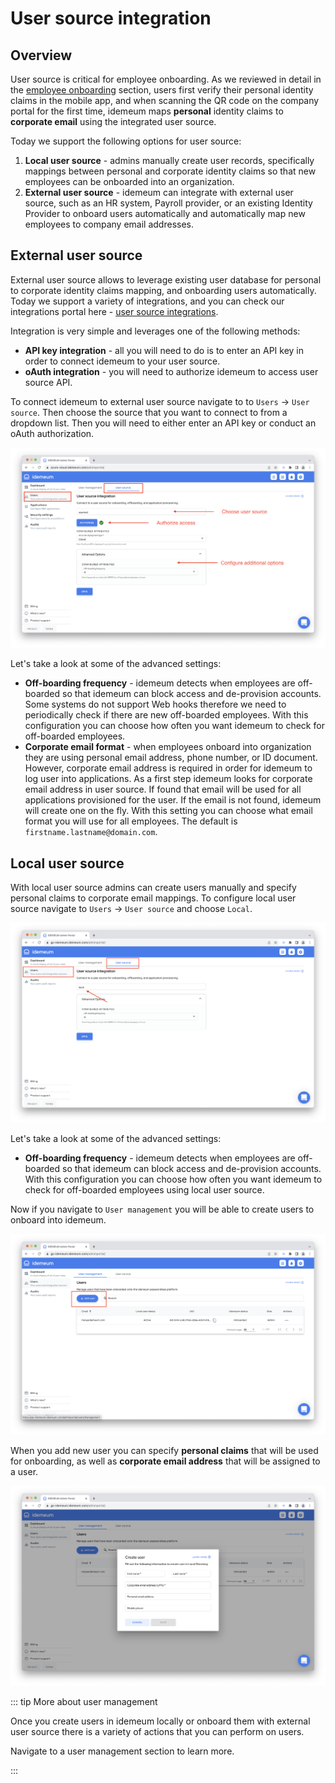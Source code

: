 # User source integration

## Overview

User source is critical for employee onboarding. As we reviewed in detail in the [employee onboarding](./employee-onboarding.html) section, users first verify their personal identity claims in the mobile app, and when scanning the QR code on the company portal for the first time, idemeum maps **personal** identity claims to **corporate email** using the integrated user source. 

Today we support the following options for user source:

1. **Local user source** - admins manually create user records, specifically mappings between personal and corporate identity claims so that new employees can be onboarded into an organization. 
2. **External user source** - idemeum can integrate with external user source, such as an HR system, Payroll provider, or an existing Identity Provider to onboard users automatically and automatically map new employees to company email addresses.

## External user source

External user source allows to leverage existing user database for personal to corporate identity claims mapping, and onboarding users automatically. Today we support a variety of integrations, and you can check our integrations portal here - [user source integrations](https://integrations.idemeum.com/tag/user-source/). 

Integration is very simple and leverages one of the following methods:

* **API key integration** - all you will need to do is to enter an API key in order to connect idemeum to your user source.
* **oAuth integration** - you will need to authorize idemeum to access user source API.

To connect idemeum to external user source navigate to to `Users` -> `User source`. Then choose the source that you want to connect to from a dropdown list. Then you will need to either enter an API key or conduct an oAuth authorization.

![User source](./images/user-source.png)

Let's take a look at some of the advanced settings:

* **Off-boarding frequency** - idemeum detects when employees are off-boarded so that idemeum can block access and de-provision accounts. Some systems do not support Web hooks therefore we need to periodically check if there are new off-boarded employees. With this configuration you can choose how often you want idemeum to check for off-boarded employees.
* **Corporate email format** - when employees onboard into organization they are using personal email address, phone number, or ID document. However, corporate email address is required in order for idemeum to log user into applications. As a first step idemeum looks for corporate email address in user source. If found that email will be used for all applications provisioned for the user. If the email is not found, idemeum will create one on the fly. With this setting you can choose what email format you will use for all employees. The default is `firstname.lastname@domain.com`.

## Local user source

With local user source admins can create users manually and specify personal claims to corporate email mappings. To configure local user source navigate to `Users` -> `User source` and choose `Local`. 

![User source](./images/local-source.png)

Let's take a look at some of the advanced settings:

* **Off-boarding frequency** - idemeum detects when employees are off-boarded so that idemeum can block access and de-provision accounts. With this configuration you can choose how often you want idemeum to check for off-boarded employees using local user source.

Now if you navigate to `User management` you will be able to create users to onboard into idemeum. 

![User source](./images/create-local-user.png)

When you add new user you can specify **personal claims** that will be used for onboarding, as well as **corporate email address** that will be assigned to a user.

![](./images/local-user-details.png)

::: tip More about user management

Once you create users in idemeum locally or onboard them with external user source there is a variety of actions that you can perform on users.

Navigate to a user management section to learn more. 

:::





